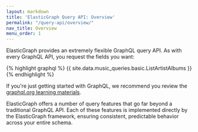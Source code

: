 ```yaml
---
layout: markdown
title: 'ElasticGraph Query API: Overview'
permalink: "/query-api/overview/"
nav_title: Overview
menu_order: 1
---
```


ElasticGraph provides an extremely flexible GraphQL query API. As with every GraphQL API, you request the fields you want:

{% highlight graphql %}
{{ site.data.music_queries.basic.ListArtistAlbums }}
{% endhighlight %}

If you're just getting started with GraphQL, we recommend you review the [graphql.org learning materials](https://graphql.org/learn/queries/).

ElasticGraph offers a number of query features that go far beyond a traditional GraphQL
API. Each of these features is implemented directly by the ElasticGraph framework, ensuring
consistent, predictable behavior across your entire schema.
